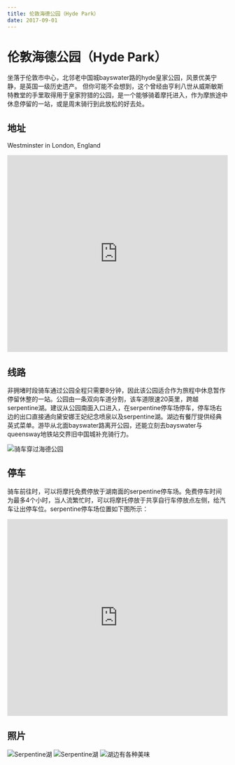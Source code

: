 ```yaml
---
title: 伦敦海德公园（Hyde Park）
date: 2017-09-01
---
```


# 伦敦海德公园（Hyde Park）

坐落于伦敦市中心，北邻老中国城bayswater路的hyde皇家公园，风景优美宁静，是英国一级历史遗产。
但你可能不会想到，这个曾经由亨利八世从威斯敏斯特教堂的手里取得用于皇家狩猎的公园，是一个能够骑着摩托进入，作为摩旅途中休息停留的一站，或是周末骑行到此放松的好去处。


## 地址

Westminster in London, England
<iframe src="https://www.google.com/maps/embed?pb=!1m10!1m8!1m3!1d13348.120954226059!2d-0.172259!3d51.506403000000006!3m2!1i1024!2i768!4f13.1!5e1!3m2!1sen!2suk!4v1504392527432" height="450" frameborder="0" style="width: 100%; border:0" allowfullscreen></iframe>


## 线路

非拥堵时段骑车通过公园全程只需要8分钟，因此该公园适合作为旅程中休息暂作停留休整的一站。公园由一条双向车道分割，该车道限速20英里，跨越serpentine湖。建议从公园南面入口进入，在serpentine停车场停车，停车场右边的出口直接通向黛安娜王妃纪念喷泉以及serpentine湖。湖边有餐厅提供经典英式菜单。游毕从北面bayswater路离开公园，还能立刻去bayswater与queensway地铁站交界旧中国城补充骑行力。

![骑车穿过海德公园](/resources/hyde-park/ride-thru-hyde-park.gif)

## 停车

骑车前往时，可以将摩托免费停放于湖南面的serpentine停车场。免费停车时间为最多4个小时，当人流繁忙时，可以将摩托停放于共享自行车停放点左侧，给汽车让出停车位。serpentine停车场位置如下图所示：

<iframe src="https://www.google.com/maps/embed?pb=!1m10!1m8!1m3!1d834.285847217624!2d-0.172812!3d51.504858!3m2!1i1024!2i768!4f13.1!5e1!3m2!1sen!2suk!4v1504392745578" height="450" frameborder="0" style="width: 100%; border:0" allowfullscreen></iframe>

## 照片

![Serpentine湖](/resources/hyde-park/serpentine-lake.jpg)
![Serpentine湖](/resources/hyde-park/animate.gif)
![湖边有各种美味](/resources/hyde-park/birds-at-serpenting-lake.jpg)